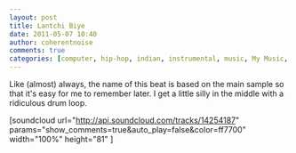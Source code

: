 ```yaml
---
layout: post
title: Lantchi Biye
date: 2011-05-07 10:40
author: coherentnoise
comments: true
categories: [computer, hip-hop, indian, instrumental, music, My Music, renoise]
---
```

Like (almost) always, the name of this beat is based on the main sample so that it's easy for me to remember later. I get a little silly in the middle with a ridiculous drum loop.

[soundcloud url="http://api.soundcloud.com/tracks/14254187" params="show_comments=true&amp;auto_play=false&amp;color=ff7700" width="100%" height="81" ]
